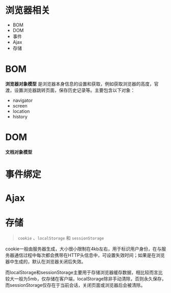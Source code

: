 # 浏览器相关
- BOM
- DOM
- 事件
- Ajax
- 存储
# BOM
**浏览器对象模型** 是浏览器本身信息的设置和获取，例如获取浏览器的高度，官渡，设置浏览器跳转页面，保存历史记录等。主要包含以下对象：
- navigator
- screen
- location
- history
# DOM
**文档对象模型** 

# 事件绑定
# Ajax
# 存储
> `cookie` 、`localStorage` 和 `sessionStorage`

cookie一般由服务器生成，大小很小限制在4kb左右，用于标识用户身份，在与服务器通信过程中每次都会携带在HTTP头信息中，可设置失效时间；如果是在浏览器中生成的，默认在浏览器关闭后失效。

而localStorage和sessionStorage主要用于存储浏览器缓存数据，相比较而言比较大一般为5mb，仅存储在客户端，localStorage除非手动清除，否则永久保存，而sessionStorage仅存在于当前会话，关闭页面或浏览器后会被清除。